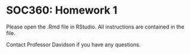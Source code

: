 # SOC360: Homework 1

Please open the .Rmd file in RStudio. All instructions are contained in the file.

Contact Professor Davidson if you have any questions.
